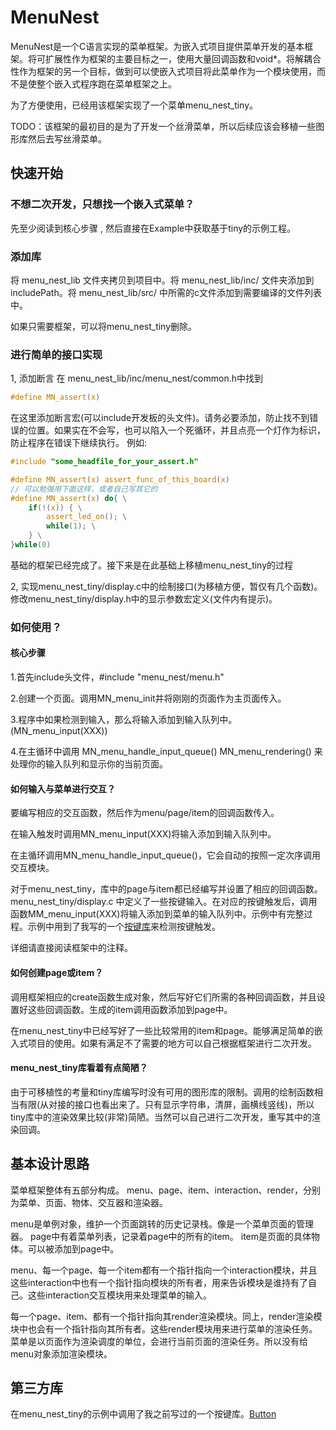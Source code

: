 # MenuNest

MenuNest是一个C语言实现的菜单框架。为嵌入式项目提供菜单开发的基本框架。将可扩展性作为框架的主要目标之一，使用大量回调函数和void*。将解耦合性作为框架的另一个目标，做到可以使嵌入式项目将此菜单作为一个模块使用，而不是使整个嵌入式程序跑在菜单框架之上。

为了方便使用，已经用该框架实现了一个菜单menu_nest_tiny。

TODO：该框架的最初目的是为了开发一个丝滑菜单，所以后续应该会移植一些图形库然后去写丝滑菜单。

## 快速开始

### 不想二次开发，只想找一个嵌入式菜单？
先至少阅读到核心步骤 , 然后直接在Example中获取基于tiny的示例工程。

### 添加库

将 menu_nest_lib 文件夹拷贝到项目中。将 menu_nest_lib/inc/ 文件夹添加到includePath。将 menu_nest_lib/src/ 中所需的c文件添加到需要编译的文件列表中。

如果只需要框架，可以将menu_nest_tiny删除。

### 进行简单的接口实现

1, 添加断言
在 menu_nest_lib/inc/menu_nest/common.h中找到
```c
#define MN_assert(x)
```

在这里添加断言宏(可以include开发板的头文件)。请务必要添加，防止找不到错误的位置。如果实在不会写，也可以陷入一个死循环，并且点亮一个灯作为标识，防止程序在错误下继续执行。
例如:
```c
#include "some_headfile_for_your_assert.h"

#define MN_assert(x) assert_func_of_this_board(x)
// 可以勉强用下面这样，或者自己写其它的
#define MN_assert(x) do{ \
    if(!(x)) { \
        assert_led_on(); \
        while(1); \
    } \
}while(0)
```

基础的框架已经完成了。接下来是在此基础上移植menu_nest_tiny的过程

2, 实现menu_nest_tiny/display.c中的绘制接口(为移植方便，暂仅有几个函数)。修改menu_nest_tiny/display.h中的显示参数宏定义(文件内有提示)。


### 如何使用？

#### 核心步骤

1.首先include头文件，#include "menu_nest/menu.h"

2.创建一个页面。调用MN_menu_init并将刚刚的页面作为主页面传入。

3.程序中如果检测到输入，那么将输入添加到输入队列中。(MN_menu_input(XXX))

4.在主循环中调用
MN_menu_handle_input_queue()
MN_menu_rendering()
来处理你的输入队列和显示你的当前页面。

#### 如何输入与菜单进行交互？

要编写相应的交互函数，然后作为menu/page/item的回调函数传入。

在输入触发时调用MN_menu_input(XXX)将输入添加到输入队列中。

在主循环调用MN_menu_handle_input_queue()，它会自动的按照一定次序调用交互模块。

对于menu_nest_tiny，库中的page与item都已经编写并设置了相应的回调函数。menu_nest_tiny/display.c 中定义了一些按键输入。在对应的按键触发后，调用函数MM_menu_input(XXX)将输入添加到菜单的输入队列中。示例中有完整过程。示例中用到了我写的一个[按键库](https://github.com/Thybing/Button)来检测按键触发。

详细请直接阅读框架中的注释。

#### 如何创建page或item？

调用框架相应的create函数生成对象，然后写好它们所需的各种回调函数，并且设置好这些回调函数。生成的item调用函数添加到page中。

在menu_nest_tiny中已经写好了一些比较常用的item和page。能够满足简单的嵌入式项目的使用。如果有满足不了需要的地方可以自己根据框架进行二次开发。


#### menu_nest_tiny库看着有点简陋？
由于可移植性的考量和tiny库编写时没有可用的图形库的限制。调用的绘制函数相当有限(从对接的接口也看出来了。只有显示字符串，清屏，画横线竖线)，所以tiny库中的渲染效果比较(非常)简陋。当然可以自己进行二次开发，重写其中的渲染回调。


## 基本设计思路
菜单框架整体有五部分构成。
menu、page、item、interaction、render，分别为菜单、页面、物体、交互器和渲染器。

menu是单例对象，维护一个页面跳转的历史记录栈。像是一个菜单页面的管理器。
page中有着菜单列表，记录着page中的所有的item。
item是页面的具体物体。可以被添加到page中。

menu、每一个page、每一个item都有一个指针指向一个interaction模块，并且这些interaction中也有一个指针指向模块的所有者，用来告诉模块是谁持有了自己。这些interaction交互模块用来处理菜单的输入。

每一个page、item、都有一个指针指向其render渲染模块。同上，render渲染模块中也会有一个指针指向其所有者。这些render模块用来进行菜单的渲染任务。菜单是以页面作为渲染调度的单位，会进行当前页面的渲染任务。所以没有给menu对象添加渲染模块。

## 第三方库

在menu_nest_tiny的示例中调用了我之前写过的一个按键库。[Button](https://github.com/Thybing/Button)
